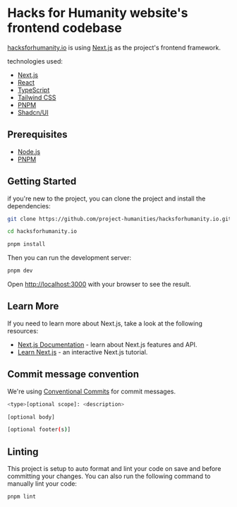 # Hacks for Humanity website's frontend codebase

[hacksforhumanity.io](https://hacksforhumanity.io) is using [Next.js](https://nextjs.org/) as the project's frontend framework.

technologies used:

- [Next.js](https://nextjs.org/)
- [React](https://reactjs.org/)
- [TypeScript](https://www.typescriptlang.org/)
- [Tailwind CSS](https://tailwindcss.com/)
- [PNPM](https://pnpm.io/)
- [Shadcn/UI](https://ui.shadcn.com/)

## Prerequisites

- [Node.js](https://nodejs.org/en/)
- [PNPM](https://pnpm.io/)

## Getting Started

if you're new to the project, you can clone the project and install the dependencies:

```bash
git clone https://github.com/project-humanities/hacksforhumanity.io.git

cd hacksforhumanity.io

pnpm install
```

Then you can run the development server:

```bash
pnpm dev
```

Open [http://localhost:3000](http://localhost:3000) with your browser to see the result.

## Learn More

If you need to learn more about Next.js, take a look at the following resources:

- [Next.js Documentation](https://nextjs.org/docs) - learn about Next.js features and API.
- [Learn Next.js](https://nextjs.org/learn) - an interactive Next.js tutorial.

## Commit message convention

We're using [Conventional Commits](https://www.conventionalcommits.org/en/v1.0.0/) for commit messages.

```bash
<type>[optional scope]: <description>

[optional body]

[optional footer(s)]
```

## Linting

This project is setup to auto format and lint your code on save and before committing your changes. You can also run the following command to manually lint your code:

```bash
pnpm lint
```
